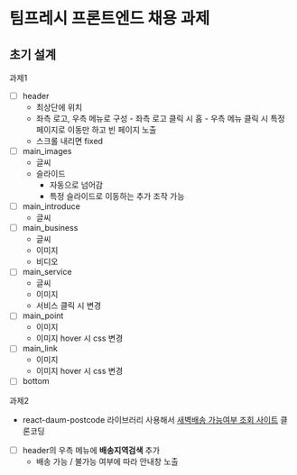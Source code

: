 # 팀프레시 프론트엔드 채용 과제

## 초기 설계

과제1

- [ ] header
  - 최상단에 위치
  - 좌측 로고, 우측 메뉴로 구성 - 좌측 로고 클릭 시 홈 - 우측 메뉴 클릭 시 특정 페이지로 이동만 하고 빈 페이지 노출
  - 스크롤 내리면 fixed
- [ ] main_images
  - 글씨
  - 슬라이드
    - 자동으로 넘어감
    - 특정 슬라이드로 이동하는 추가 조작 가능
- [ ] main_introduce
  - 글씨
- [ ] main_business
  - 글씨
  - 이미지
  - 비디오
- [ ] main_service
  - 글씨
  - 이미지
  - 서비스 클릭 시 변경
- [ ] main_point
  - 이미지
  - 이미지 hover 시 css 변경
- [ ] main_link
  - 이미지
  - 이미지 hover 시 css 변경
- [ ] bottom

과제2

- react-daum-postcode 라이브러리 사용해서 [새벽배송 가능여부 조회 사이트](https://tmsdev.teamfresh.co.kr/popup/deliveryAreaSearchPopupForCustomer) 클론코딩
- [ ] header의 우측 메뉴에 **배송지역검색** 추가
  - 배송 가능 / 불가능 여부에 따라 안내창 노출
